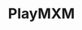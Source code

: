 ---
title: PlayMXM
crosslinks:
- Guildwars2
- modnews
- elderscrollslegends
- livven
- wow
- heroesofthestorm
- DotA2
- strife
- leagueoflegends
- financialindependence
---